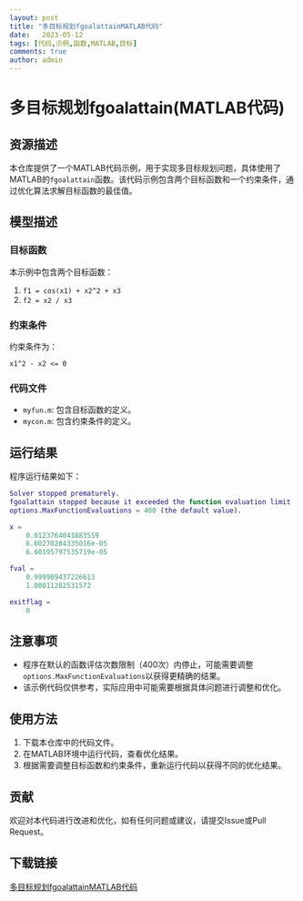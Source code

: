 ```yaml
---
layout: post
title: "多目标规划fgoalattainMATLAB代码"
date:   2023-05-12
tags: [代码,示例,函数,MATLAB,目标]
comments: true
author: admin
---
```

# 多目标规划fgoalattain(MATLAB代码)

## 资源描述

本仓库提供了一个MATLAB代码示例，用于实现多目标规划问题，具体使用了MATLAB的`fgoalattain`函数。该代码示例包含两个目标函数和一个约束条件，通过优化算法求解目标函数的最佳值。

## 模型描述

### 目标函数

本示例中包含两个目标函数：

1. `f1 = cos(x1) + x2^2 + x3`
2. `f2 = x2 / x3`

### 约束条件

约束条件为：

`x1^2 - x2 <= 0`

### 代码文件

- `myfun.m`: 包含目标函数的定义。
- `mycon.m`: 包含约束条件的定义。

## 运行结果

程序运行结果如下：

```matlab
Solver stopped prematurely.
fgoalattain stopped because it exceeded the function evaluation limit
options.MaxFunctionEvaluations = 400 (the default value).

x = 
    0.0123764041883559
    6.60270284335016e-05
    6.60195797535719e-05

fval = 
    0.999989437226613
    1.00011282531572

exitflag = 
    0
```

## 注意事项

- 程序在默认的函数评估次数限制（400次）内停止，可能需要调整`options.MaxFunctionEvaluations`以获得更精确的结果。
- 该示例代码仅供参考，实际应用中可能需要根据具体问题进行调整和优化。

## 使用方法

1. 下载本仓库中的代码文件。
2. 在MATLAB环境中运行代码，查看优化结果。
3. 根据需要调整目标函数和约束条件，重新运行代码以获得不同的优化结果。

## 贡献

欢迎对本代码进行改进和优化，如有任何问题或建议，请提交Issue或Pull Request。

## 下载链接

[多目标规划fgoalattainMATLAB代码](https://pan.quark.cn/s/5b7ce8386424)
